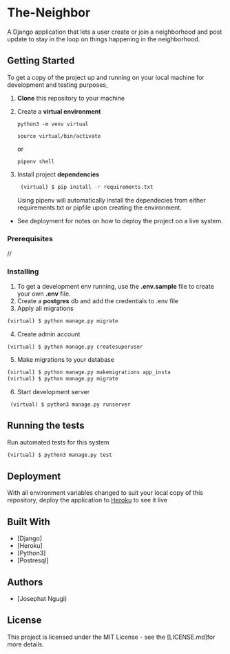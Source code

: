 # The-Neighbor
A Django application that lets a user create or join a neighborhood and post update to stay in the loop on things happening in the neighborhood.

## Getting Started

To get a copy of the project up and running on your local machine for development and testing purposes, 
1. **Clone** this repository to your machine

2. Create a **virtual environment** 
   ```
   python3 -m venv virtual

   source virtual/bin/activate
   ```
   or 
   ```
   pipenv shell
   ```
3. Install project **dependencies**
   ```sh
    (virtual) $ pip install -r requirements.txt
    ```
    Using pipenv will automatically install the dependecies from either requirements.txt or pipfile upon creating the environment.
* See deployment for notes on how to deploy the project on a live system.

### Prerequisites

//


### Installing

1.  To get a development env running, use the **.env.sample** file to create your own **.env** file.
2.  Create a **postgres** db and add the credentials to .env file
3.  Apply all migrations
```sh 
(virtual) $ python manage.py migrate 
```
4. Create admin account
```
(virtual) $ python manage.py createsuperuser
```
5. Make migrations to your database
```sh
(virtual) $ python manage.py makemigrations app_insta
(virtual) $ python manage.py migrate
```
6.  Start development server
```
 (virtual) $ python3 manage.py runserver
 ```

## Running the tests

Run automated tests for this system

```sh
(virtual) $ python3 manage.py test
```

## Deployment

With all environment variables changed to suit your local copy of this repository, deploy the application to [Heroku](https://medium.com/@hdsingh13/deploying-django-app-on-heroku-with-postgres-as-backend-b2f3194e8a43) to see it live

## Built With

* [Django]
* [Heroku]
* [Python3]
* [Postresql]


## Authors

* [Josephat Ngugi)


## License

This project is licensed under the MIT License - see the [LICENSE.md]for more details.
